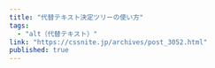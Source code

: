 ```yaml
---
title: "代替テキスト決定ツリーの使い方"
tags:
  - "alt（代替テキスト）"
link: "https://cssnite.jp/archives/post_3052.html"
published: true
---
```

